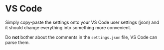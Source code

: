 # VS Code

Simply copy-paste the settings onto your VS Code user settings (json) and it should change everything into something more convenient.

Do **not** bother about the comments in the `settings.json` file, VS Code can parse them.

